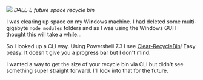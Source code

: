![](https://ik.imagekit.io/lkat/blog/DALL_E_2023-04-30_15.58.01_-_future_space_recycle_bin_vDSL_hsvT.png?updatedAt=1682884711597)
*DALL-E future space recycle bin*


I was clearing up space on my Windows machine. I had deleted some multi-gigabyte `node_modules` folders and as I was using the Windows GUI I thought this will take a while...

So I looked up a CLI way. Using Powershell 7.3 I see [Clear-RecycleBin](https://learn.microsoft.com/en-us/powershell/module/microsoft.powershell.management/clear-recyclebin?view=powershell-7.3)! Easy peasy. It doesn't give you a progress bar but I don't mind.

I wanted a way to get the size of your recycle bin via CLI but didn't see something super straight forward. I'll look into that for the future.